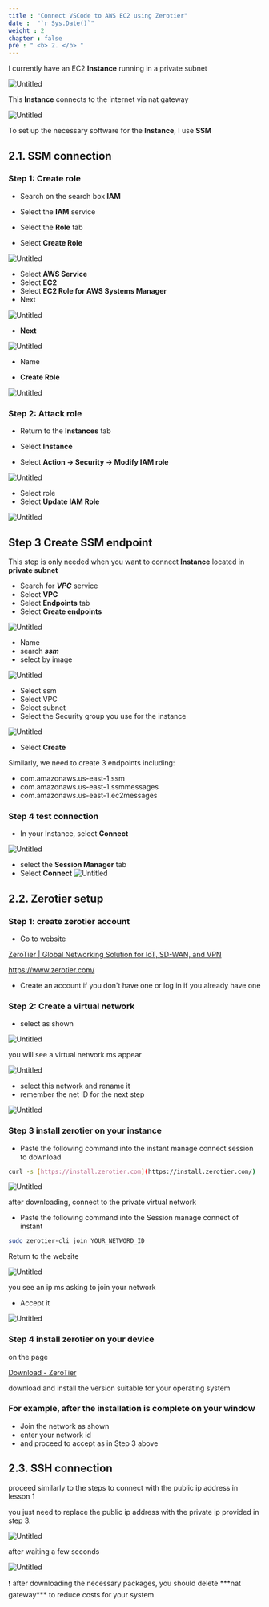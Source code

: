 ```yaml
---
title : "Connect VSCode to AWS EC2 using Zerotier"
date :  "`r Sys.Date()`" 
weight : 2 
chapter : false
pre : " <b> 2. </b> "
---
```

I currently have an EC2 **Instance** running in a private subnet

![Untitled](/images/part2/2-0-1.png)

This **Instance** connects to the internet via nat gateway

![Untitled](/images/part2/2-0-2.png)

To set up the necessary software for the **Instance**, I use **SSM**

## 2.1. SSM connection

### Step 1: Create role

- Search on the search box **IAM**
- Select the **IAM** service

- Select the **Role** tab

- Select **Create Role**

![Untitled](/images/part2/2-2.1-step1-1.png)

- Select **AWS Service**
- Select **EC2**
- Select **EC2 Role for AWS Systems Manager**
- Next

![Untitled](/images/part2/2-2.1-step1-2.png)

- **Next**

![Untitled](/images/part2/2-2.1-step1-3.png)

- Name

- **Create Role**

![Untitled](/images/part2/2-2.1-step1-4.png)

### Step 2: Attack role

- Return to the **Instances** tab

- Select **Instance**
- Select **Action → Security → Modify IAM role**

![Untitled](/images/part2/2-2.1-step2-1.png)

- Select role
- Select **Update IAM Role**

![Untitled](/images/part2/2-2.1-step2-2.png)
## Step 3 Create SSM endpoint

This step is only needed when you want to connect **Instance** located in **private subnet**

- Search for ***VPC*** service
- Select **VPC**
- Select **Endpoints** tab
- Select **Create endpoints**

![Untitled](/images/part2/2-2.1-step3-1.png)
- Name
- search ***ssm***
- select by image

![Untitled](/images/part2/2-2.1-step3-2.png)

- Select ssm
- Select VPC
- Select subnet
- Select the Security group you use for the instance

![Untitled](/images/part2/2-2.1-step3-3.png)

- Select **Create**

Similarly, we need to create 3 endpoints including:

- com.amazonaws.us-east-1.ssm
- com.amazonaws.us-east-1.ssmmessages
- com.amazonaws.us-east-1.ec2messages

### Step 4 test connection

- In your Instance, select **Connect**

![Untitled](/images/part2/2-2.1-step4-1.png)

- select the **Session Manager** tab
- Select **Connect** ![Untitled](/images/part2/2-2.1-step4-2.png)
## 2.2. Zerotier setup

### Step 1: create zerotier account

- Go to website

[ZeroTier | Global Networking Solution for IoT, SD-WAN, and VPN](https://www.zerotier.com/)

https://www.zerotier.com/

- Create an account if you don't have one or log in if you already have one

### Step 2: Create a virtual network

- select as shown

![Untitled](/images/part2/2-2.2-step2-1.png)

you will see a virtual network ms appear

![Untitled](/images/part2/2-2.2-step2-2.png)

- select this network and rename it
- remember the net ID for the next step

![Untitled](/images/part2/2-2.2-step2-3.png)

### Step 3 install zerotier on your instance

- Paste the following command into the instant manage connect session to download

```bash
curl -s [https://install.zerotier.com](https://install.zerotier.com/) | sudo bash
```

![Untitled](/images/part2/2-2.2-step2-4.png)

after downloading, connect to the private virtual network

- Paste the following command into the Session manage connect of instant

```bash
sudo zerotier-cli join YOUR_NETWORD_ID
```

Return to the website

![Untitled](/images/part2/2-2.2-step2-5.png)

you see an ip ms asking to join your network

- Accept it

![Untitled](/images/part2/2-2.2-step2-6.png)

### Step 4 install zerotier on your device

on the page

[Download - ZeroTier](https://www.zerotier.com/download/)

download and install the version suitable for your operating system

### For example, after the installation is complete on your window

- Join the network as shown
- enter your network id
- and proceed to accept as in Step 3 above

## 2.3. SSH connection

proceed similarly to the steps to connect with the public ip address in lesson 1

you just need to replace the public ip address with the private ip provided in step 3.

![Untitled](/images/part2/2-2.3-1.png)

after waiting a few seconds

![Untitled](/images/part2/2-2.3-2.png)

<aside>
❗ after downloading the necessary packages, you should delete ***nat gateway*** to reduce costs for your system

</aside>
